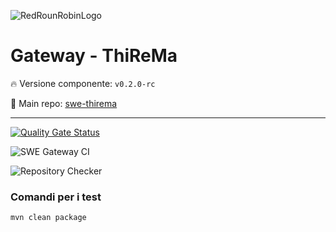 ![RedRounRobinLogo](https://i.imgur.com/3Dcv4vs.png)

# Gateway - ThiReMa

:fire: Versione componente: `v0.2.0-rc` 

:pushpin: Main repo: [swe-thirema](https://github.com/RedRoundRobin/swe-thirema)

---

[![Quality Gate Status](https://sonarcloud.io/api/project_badges/measure?project=RedRoundRobin_swe-gateway&metric=alert_status)](https://sonarcloud.io/dashboard?id=RedRoundRobin_swe-gateway)

![SWE Gateway CI](https://github.com/RedRoundRobin/swe-gateway/workflows/SWE%20Gateway%20CI/badge.svg)

![Repository Checker](https://github.com/RedRoundRobin/swe-gateway/workflows/Repository%20Checker/badge.svg)

### Comandi per i test

`mvn clean package`
